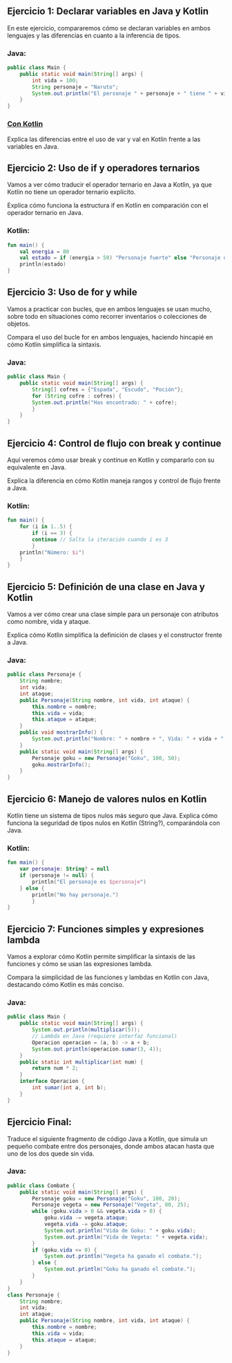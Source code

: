 ## Ejercicio 1: Declarar variables en Java y Kotlin
En este ejercicio, compararemos cómo se declaran variables en ambos lenguajes y las
diferencias en cuanto a la inferencia de tipos.

### Java:
```java
public class Main {
    public static void main(String[] args) {
        int vida = 100;
        String personaje = "Naruto";
        System.out.println("El personaje " + personaje + " tiene " + vida + " puntos de vida.");
    }
}
```

### [Con Kotlin](https://github.com/Damapa03/T3.-Traduccion-Java-Kotlin/blob/9e381505f05600c9886e1c89985a518fce7fd385/Java/src/Ejercicio2.java)

Explica las diferencias entre el uso de var y val en Kotlin frente a las variables en Java.

## Ejercicio 2: Uso de if y operadores ternarios
Vamos a ver cómo traducir el operador ternario en Java a Kotlin, ya que Kotlin no tiene un
operador ternario explícito.

Explica cómo funciona la estructura if en Kotlin en comparación con el operador ternario en
Java.

### Kotlin:
```kotlin
fun main() {
    val energia = 80
    val estado = if (energia > 50) "Personaje fuerte" else "Personaje débil"
    println(estado)
}
```

## Ejercicio 3: Uso de for y while

Vamos a practicar con bucles, que en ambos lenguajes se usan mucho, sobre todo en
situaciones como recorrer inventarios o colecciones de objetos.

Compara el uso del bucle for en ambos lenguajes, haciendo hincapié en cómo Kotlin
simplifica la sintaxis.

### Java:
```java
public class Main {
    public static void main(String[] args) {
        String[] cofres = {"Espada", "Escudo", "Poción"};
        for (String cofre : cofres) {
        System.out.println("Has encontrado: " + cofre);
        }
    }
}
```

## Ejercicio 4: Control de flujo con break y continue

Aquí veremos cómo usar break y continue en Kotlin y compararlo con su equivalente en
Java.

Explica la diferencia en cómo Kotlin maneja rangos y control de flujo frente a Java.

### Kotlin:
```kotlin
fun main() {
    for (i in 1..5) {
        if (i == 3) {
        continue // Salta la iteración cuando i es 3
        }
    println("Número: $i")
    }
}
```

## Ejercicio 5: Definición de una clase en Java y Kotlin

Vamos a ver cómo crear una clase simple para un personaje con atributos como nombre,
vida y ataque.

Explica cómo Kotlin simplifica la definición de clases y el constructor frente a Java.

### Java:
```java
public class Personaje {
    String nombre;
    int vida;
    int ataque;
    public Personaje(String nombre, int vida, int ataque) {
        this.nombre = nombre;
        this.vida = vida;
        this.ataque = ataque;
    }
    public void mostrarInfo() {
        System.out.println("Nombre: " + nombre + ", Vida: " + vida + ", Ataque: " + ataque);
    }
    public static void main(String[] args) {
        Personaje goku = new Personaje("Goku", 100, 50);
        goku.mostrarInfo();
    }
}
```

## Ejercicio 6: Manejo de valores nulos en Kotlin

Kotlin tiene un sistema de tipos nulos más seguro que Java. Explica cómo funciona la
seguridad de tipos nulos en Kotlin (String?), comparándola con Java.

### Kotlin:
```kotlin
fun main() {
    var personaje: String? = null
    if (personaje != null) {
        println("El personaje es $personaje")
    } else {
        println("No hay personaje.")
        }
}
```
## Ejercicio 7: Funciones simples y expresiones lambda

Vamos a explorar cómo Kotlin permite simplificar la sintaxis de las funciones y cómo se usan
las expresiones lambda.

Compara la simplicidad de las funciones y lambdas en Kotlin con Java, destacando cómo
Kotlin es más conciso.

### Java:
```java
public class Main {
    public static void main(String[] args) {
        System.out.println(multiplicar(5));
        // Lambda en Java (requiere interfaz funcional)
        Operacion operacion = (a, b) -> a + b;
        System.out.println(operacion.sumar(3, 4));
    }
    public static int multiplicar(int num) {
        return num * 2;
    }
    interface Operacion {
        int sumar(int a, int b);
    }
}
```

## Ejercicio Final:
Traduce el siguiente fragmento de código Java a Kotlin, que simula un pequeño combate
entre dos personajes, donde ambos atacan hasta que uno de los dos quede sin vida.

### Java:
```java
public class Combate {
    public static void main(String[] args) {
        Personaje goku = new Personaje("Goku", 100, 20);
        Personaje vegeta = new Personaje("Vegeta", 80, 25);
        while (goku.vida > 0 && vegeta.vida > 0) {
            goku.vida -= vegeta.ataque;
            vegeta.vida -= goku.ataque;
            System.out.println("Vida de Goku: " + goku.vida);
            System.out.println("Vida de Vegeta: " + vegeta.vida);
        }
        if (goku.vida <= 0) {
            System.out.println("Vegeta ha ganado el combate.");
        } else {
            System.out.println("Goku ha ganado el combate.");
        }
    }
}
class Personaje {
    String nombre;
    int vida;
    int ataque;
    public Personaje(String nombre, int vida, int ataque) {
        this.nombre = nombre;
        this.vida = vida;
        this.ataque = ataque;
    }
}
```